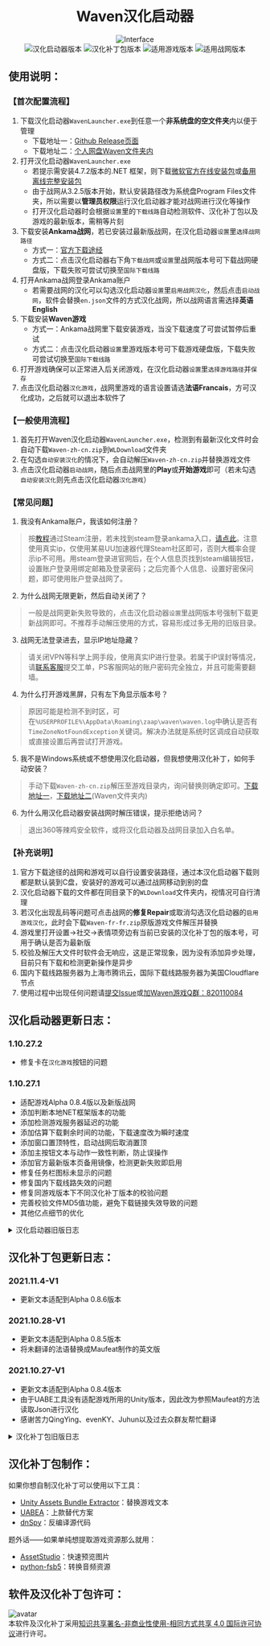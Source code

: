 <div align=center>

# Waven汉化启动器

![Interface](https://pan.layah.workers.dev/1:/WLpic.png)    
![汉化启动器版本](https://img.shields.io/badge/%E6%B1%89%E5%8C%96%E5%90%AF%E5%8A%A8%E5%99%A8%E7%89%88%E6%9C%AC-1.10.27.2-brightgreen)
![汉化补丁包版本](https://img.shields.io/badge/%E6%B1%89%E5%8C%96%E8%A1%A5%E4%B8%81%E5%8C%85%E7%89%88%E6%9C%AC-2021.11.4--V1-red)
![适用游戏版本](https://img.shields.io/badge/%E9%80%82%E7%94%A8%E6%B8%B8%E6%88%8F%E7%89%88%E6%9C%AC-0.8.6.30708-blue)
![适用战网版本](https://img.shields.io/badge/%E9%80%82%E7%94%A8%E6%88%98%E7%BD%91%E7%89%88%E6%9C%AC-3.5.4-orange)

</div>

## 使用说明：

### 【首次配置流程】
1. 下载汉化启动器`WavenLauncher.exe`到任意一个**非系统盘的空文件夹**内以便于管理
    - 下载地址一：[Github Release页面](https://github.com/layahcn/WavenCN/releases)
    - 下载地址二：[个人网盘Waven文件夹内](http://www.oupai.pw/download/)
2. 打开汉化启动器`WavenLauncher.exe`
    - 若提示需安装4.7.2版本的.NET 框架，则下载[微软官方在线安装包](https://dotnet.microsoft.com/download/dotnet-framework/thank-you/net472-web-installer)或[备用离线完整安装包](https://ankamacn.coding.net/s/922fd231-7211-487e-818e-de87d8134ba6)
    - 由于战网从3.2.5版本开始，默认安装路径改为系统盘Program Files文件夹，所以需要以**管理员权限**运行汉化启动器才能对战网进行汉化等操作
    - 打开汉化启动器时会根据`设置`里的`下载线路`自动检测软件、汉化补丁包以及游戏的最新版本，需稍等片刻
3. 下载安装**Ankama战网**，若已安装过最新版战网，在汉化启动器`设置`里`选择战网路径`
    - 方式一：[官方下载途经](https://www.ankama.com/en/launcher)
    - 方式二：点击汉化启动器右下角`下载战网`或`设置`里战网版本号可下载战网硬盘版，下载失败可尝试切换至`国际下载线路`
4. 打开Ankama战网登录Ankama账户
    - 若需要战网的汉化可以勾选汉化启动器`设置`里`启用战网汉化`，然后点击`启动战网`，软件会替换`en.json`文件的方式汉化战网，所以战网语言需选择**英语English**
5. 下载安装**Waven游戏**
    - 方式一：Ankama战网里下载安装游戏，当没下载速度了可尝试暂停后重试
    - 方式二：点击汉化启动器`设置`里游戏版本号可下载游戏硬盘版，下载失败可尝试切换至`国际下载线路`
6. 打开游戏确保可以正常进入后关闭游戏，在汉化启动器`设置`里`选择游戏路径`并`保存`
7. 点击汉化启动器`汉化游戏`，战网里游戏的语言设置请选**法语Francais**，方可汉化成功，之后就可以退出本软件了

### 【一般使用流程】
1. 首先打开Waven汉化启动器`WavenLauncher.exe`，检测到有最新汉化文件时会自动下载`Waven-zh-cn.zip`到`WLDownload`文件夹
2. 在勾选`自动安装汉化`的情况下，会自动解压`Waven-zh-cn.zip`并替换游戏文件
3. 点击汉化启动器`启动战网`，随后点击战网里的**Play**或**开始游戏**即可（若未勾选`自动安装汉化`则先点击汉化启动器`汉化游戏`）

### 【常见问题】
1. 我没有Ankama账户，我该如何注册？  
> 按[教程](https://www.bilibili.com/read/cv9232061)通过Steam注册，若未找到steam登录ankama入口，[请点此](https://account.ankama.com/auth/steam?from=https%3A%2F%2Faccount.ankama.com%2Fen)。注意使用真实ip，仅使用某易UU加速器代理Steam社区即可，否则大概率会提示ip不可用。用steam登录进官网后，在个人信息页找到steam编辑按钮，设置账户登录用绑定邮箱及登录密码；之后完善个人信息、设置好密保问题，即可使用账户登录战网了。  
2. 为什么战网无限更新，然后自动关闭了？  
> 一般是战网更新失败导致的，点击汉化启动器`设置`里战网版本号强制下载更新战网即可。不推荐手动解压使用的方式，容易形成过多无用的旧版目录。  
3. 战网无法登录进去，显示IP地址隐藏？  
> 请关闭VPN等科学上网手段，使用真实IP进行登录。若属于IP误封等情况，请[联系客服](http://support.ankama.com/)提交工单，PS客服网站的账户密码完全独立，并且可能需要翻墙。
4. 为什么打开游戏黑屏，只有左下角显示版本号？  
> 原因可能是检测不到时区，可在`%USERPROFILE%\AppData\Roaming\zaap\waven\waven.log`中确认是否有`TimeZoneNotFoundException`关键词。解决办法就是系统时区调成自动获取或直接设置后再尝试打开游戏。  
5. 我不是Windows系统或不想使用汉化启动器，但我想使用汉化补丁，如何手动安装？  
> 手动下载`Waven-zh-cn.zip`解压至游戏目录内，询问替换则确定即可。[下载地址一](https://ankamacn.coding.net/p/coding-devops-guide/d/coding-devops-guide/git/raw/master/Waven-zh-cn.zip?download=true)，[下载地址二](http://www.oupai.pw/download/)(Waven文件夹内)
6. 为什么用汉化启动器安装战网时解压错误，提示拒绝访问？  
> 退出360等辣鸡安全软件，或将汉化启动器及战网目录加入白名单。  

### 【补充说明】
1. 官方下载途径的战网和游戏可以自行设置安装路径，通过本汉化启动器下载则都是默认装到C盘，安装好的游戏可以通过战网移动到别的盘
2. 汉化启动器下载的文件都在同目录下的`WLDownload`文件夹内，视情况可自行清理
3. 若汉化出现乱码等问题可点击战网的**修复Repair**或取消勾选汉化启动器的`启用游戏汉化`，此时会下载`Waven-fr-fr.zip`原版游戏文件解压并替换
4. 游戏里打开设置→社交→表情项旁边有当前已安装的汉化补丁包的版本号，可用于确认是否为最新版
5. 校验及解压大文件时软件会无响应，这是正常现象，因为没有添加异步处理，目前只有下载和检测更新操作是异步
6. 国内下载线路服务器为上海市腾讯云，国际下载线路服务器为美国Cloudflare节点
7. 使用过程中出现任何问题请[提交Issue](https://github.com/layahcn/WavenCN/issues)或[加Waven游戏Q群：820110084](https://jq.qq.com/?_wv=1027&k=NdAUkl52)

## 汉化启动器更新日志：

### 1.10.27.2
- 修复卡在`汉化游戏`按钮的问题

### 1.10.27.1
- 适配游戏Alpha 0.8.4版以及新版战网
- 添加判断本地NET框架版本的功能
- 添加检测游戏服务器延迟的功能
- 添加估算下载剩余时间的功能，下载速度改为瞬时速度
- 添加窗口置顶特性，启动战网后取消置顶
- 添加主按钮文本与动作一致性判断，防止误操作
- 添加官方最新版本页备用镜像，检测更新失败即启用
- 修复任务栏图标未显示的问题
- 修复国内下载线路失效的问题
- 修复同游戏版本下不同汉化补丁版本的校验问题
- 完善校验文件MD5值功能，避免下载链接失效导致的问题
- 其他亿点细节的优化

<details>
  <summary>汉化启动器旧版日志</summary>

> ### 1.2.23.1
> - 适配游戏Alpha 0.7.0版以及新版战网
> - 添加基于Cloudflare的[国际下载线路](http://www.oupai.pw/download/)
> - 添加自动安装汉化功能，节省操作
> - 添加校验文件MD5码功能，避免重复下载及重复安装
> - 添加从官方服务器检测最新版本的功能
> - 添加判断本地游戏文件版本与状态的功能
> - 添加自定义战网路径的功能
> - 添加最小化按钮
> - 储存资源更新发布页由Lofter改为Coding
> - 异步获取更新资源页，避免打开软件时假死
> - 更换版本号显示格式
> - 回显信息带时间戳逐条显示
> - 修复更新软件后不继承旧版用户设置的问题
> - 修复解压文件时跳过无扩展名文件的问题
> - 其他亿点细节的优化
> 
> ### 202101011
> - 修复了汉化启动器在中文及带空格路径时，无法自爆更新的问题
> 
> ### 202012181
> - 更新适配0.6.1版本以及新版战网
> 
> ### 202012161
> - 适配游戏Alpha 0.6版以及新版战网
> - 添加下载游戏硬盘版的功能
> - 添加显示下载速度和已下载文件大小
> - 添加恢复原版游戏文件的功能
> - 更换下载来源为Coding网盘（单文件最大支持300MB）
> - 优化选择游戏路径时的默认地址
> - 优化取消下载功能
> - 修复一些情况下拖动窗口未释放的问题
> - 其他亿点细节的改动
> 
> ### 201910241
> - 适配Alpha 0.4版以及新版战网
> - 更新了下载汉化文件的地址
> 
> ### 201908241
> - 正式发布完整汉化版
> - 修复字体显示，统一设置为微软雅黑
> 
> ### 201908152
> - 增加了游戏语言选择法语的提示
> - 没有修复任何bug
> 
> ### 201908151
> - Waven汉化启动器内测版伴随着bug提前发布。

</details>

## 汉化补丁包更新日志：

### 2021.11.4-V1
- 更新文本适配到Alpha 0.8.6版本

### 2021.10.28-V1
- 更新文本适配到Alpha 0.8.5版本
- 将未翻译的法语替换成Maufeat制作的英文版

### 2021.10.27-V1
- 更新文本适配到Alpha 0.8.4版本
- 由于UABE工具没有适配游戏所用的Unity版本，因此改为参照Maufeat的方法读取Json进行汉化
- 感谢苦力QingYing、evenKY、Juhun以及过去众群友帮忙翻译

<details>
  <summary>汉化补丁包旧版日志</summary>

> ### 2021.3.4-V1
> - 戒指、天赋和武器法术翻译完成
> 
> ### 2021.2.27-V1
> - 更新文本适配到Alpha 0.7.2版本
> 
> ### 2021.2.25-V1
> - 更新文本适配到Alpha 0.7.1版本
> 
> ### 2021.2.23-V1
> - 更新文本适配到Alpha 0.7.0版本
> 
> ### 202101011
> - Alpha 0.6.2版本基本全部汉化
> 
> ### 202012261
> - 添加了法术天赋装备佣兵等翻译
> - 添加了群友yo的中文输入补丁
> 
> ### 202012181
> - 更新文本适配到Alpha 0.6.1版本
> - 调整了按钮字体大小
> - 界面ui基本汉化
> 
> ### 202012161
> - 更新文本适配到Alpha 0.6.0版本
> 
> ### 201911131
> - 更新文本适配到Alpha 0.4.5版本
> 
> ### 201911061
> - 更新文本适配到Alpha 0.4.4版本
> 
> ### 201910301
> - 更新文本适配到Alpha 0.4.2版本
> 
> ### 201910251
> - 更新文本适配到Alpha 0.4.1版本
> 
> ### 201910241
> - 更新文本适配到Alpha 0.4.0版本
> - 尚有大量改动文本未修改
> 
> ### 201908241
> - 更新文本适配游戏0.3.5版本；
> - 添加了安妮丽莎和凯拉条目的翻译
> 
> ### 201908211
> - 更新文本适配游戏0.3.4版本
> 
> ### 201908201
> - 添加了斯拉姆条目的翻译
> 
> ### 201908181
> - 添加了撒克雅和佣兵条目的翻译；
> - 现在可以在设置的社交选项里表情标题查看游戏汉化文本的版本了
> 
> ### 201908152
> - 添加了械勒条目的翻译
> 
> ### 201908151
> - 界面、骑士条目翻译基本完成

</details>

## 汉化补丁包制作：

如果你想自制汉化补丁可以使用以下工具：
- [Unity Assets Bundle Extractor](https://github.com/DerPopo/UABE)：替换游戏文本
- [UABEA](https://github.com/nesrak1/UABEA)：上款替代方案
- [dnSpy](https://github.com/dnSpy/dnSpy)：反编译源代码

题外话——如果单纯想提取游戏资源那么就用：
- [AssetStudio](https://github.com/Perfare/AssetStudio)：快速预览图片
- [python-fsb5](https://github.com/HearthSim/python-fsb5)：转换音频资源

## 软件及汉化补丁包许可：

![avatar](https://pan.layah.workers.dev/1:/by-nc-sa.png)
<br />本软件及汉化补丁采用<a rel="license" href="http://creativecommons.org/licenses/by-nc-sa/4.0/">知识共享署名-非商业性使用-相同方式共享 4.0 国际许可协议</a>进行许可。
